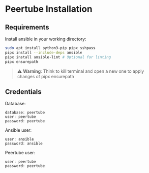 # Peertube Installation
## Requirements
Install ansible in your working directory:
```bash
sudo apt install python3-pip pipx sshpass
pipx install --include-deps ansible
pipx install ansible-lint # Optional for linting
pipx ensurepath
```
> ⚠️ **Warning**: Think to kill terminal and open a new one to apply changes of pipx ensurepath

## Credentials
Database:
```
database: peertube
user: peertube
password: peertube
```

Ansible user:
```
user: ansible
password: ansible
```

Peertube user:
```
user: peertube
password: peertube
```